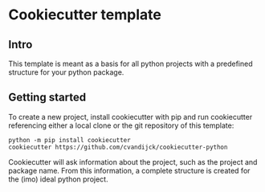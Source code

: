 # Cookiecutter template

## Intro
This template is meant as a basis for all python projects with a predefined structure for your python package.

## Getting started
To create a new project, install cookiecutter with pip and run cookiecutter referencing either a local clone or the git repository of this template:

```console
python -m pip install cookiecutter
cookiecutter https://github.com/cvandijck/cookiecutter-python
```

Cookiecutter will ask information about the project, such as the project and package name.
From this information, a complete structure is created for the (imo) ideal python project.
